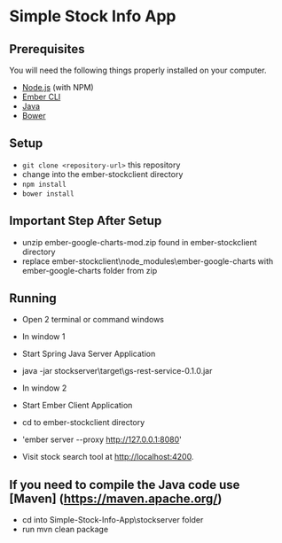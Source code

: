 # Simple Stock Info App

## Prerequisites

You will need the following things properly installed on your computer.

* [Node.js](http://nodejs.org/) (with NPM)
* [Ember CLI](http://ember-cli.com/)
* [Java](https://java.com/en/download/)
* [Bower](http://bower.io/)

## Setup
* `git clone <repository-url>` this repository
* change into the ember-stockclient directory
* `npm install`
* `bower install`

## Important Step After Setup

* unzip ember-google-charts-mod.zip found in ember-stockclient directory
* replace ember-stockclient\node_modules\ember-google-charts with ember-google-charts folder from zip

## Running 
* Open 2 terminal or command windows 

* In window 1
* Start Spring Java Server Application
* java -jar stockserver\target\gs-rest-service-0.1.0.jar

* In window 2
* Start Ember Client Application
* cd to ember-stockclient directory
* 'ember server --proxy http://127.0.0.1:8080'
* Visit stock search tool at [http://localhost:4200](http://localhost:4200).

## If you need to compile the Java code use [Maven] (https://maven.apache.org/)
* cd into Simple-Stock-Info-App\stockserver folder 
* run mvn clean package 
